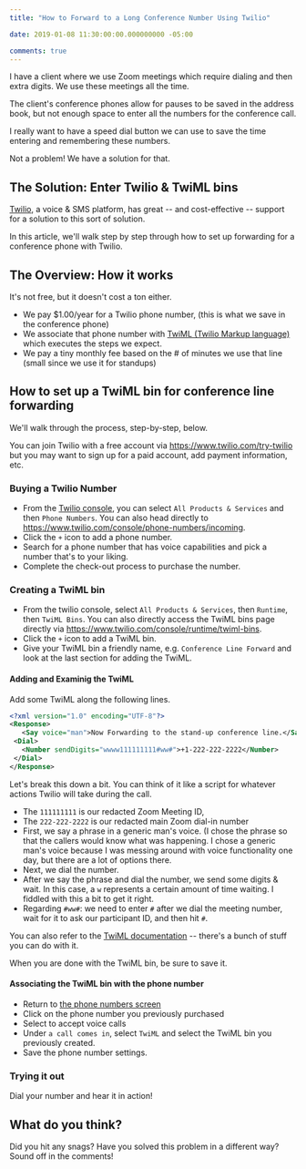 ```yaml
---
title: "How to Forward to a Long Conference Number Using Twilio"

date: 2019-01-08 11:30:00:00.000000000 -05:00

comments: true
---
```


I have a client where we use Zoom meetings which require dialing and then extra digits. We use these meetings all the time.

The client's conference phones allow for pauses to be saved in the address book, but not enough space to enter all the numbers for the conference call.

I really want to have a speed dial button we can use to save the time entering and remembering these numbers.

Not a problem! We have a solution for that.

## The Solution: Enter Twilio & TwiML bins

[Twilio](https://www.twilio.com), a voice & SMS platform, has great -- and cost-effective -- support for a solution to this sort of solution.

In this article, we'll walk step by step through how to set up forwarding for a conference phone with Twilio.

## The Overview: How it works

It's not free, but it doesn't cost a ton either.

* We pay $1.00/year for a Twilio phone number, (this is what we save in the conference phone)
* We associate that phone number with [TwiML (Twilio Markup language)](https://www.twilio.com/docs/voice/twiml) which executes the steps we expect.
* We pay a tiny monthly fee based on the # of minutes we use that line (small since we use it for standups)

## How to set up a TwiML bin for conference line forwarding

We'll walk through the process, step-by-step, below.

You can join Twilio with a free account via <https://www.twilio.com/try-twilio> but you may want to sign up for a paid account, add payment information, etc.

### Buying a Twilio Number

* From the [Twilio console](https://www.twilio.com/console), you can select `All Products & Services` and then `Phone Numbers`.  You can also head directly to <https://www.twilio.com/console/phone-numbers/incoming>.
* Click the `+` icon to add a phone number.
* Search for a phone number that has voice capabilities and pick a number that's to your liking.
* Complete the check-out process to purchase the number.

### Creating a TwiML bin

* From the twilio console, select `All Products & Services`, then `Runtime`, then `TwiML Bins`. You can also directly access the TwiML bins page directly via <https://www.twilio.com/console/runtime/twiml-bins>.
* Click the `+` icon to add a TwiML bin.
* Give your TwiML bin a friendly name, e.g. `Conference Line Forward` and look at the last section for adding the TwiML.

#### Adding and Examinig the TwiML

Add some TwiML along the following lines.

 ```xml
<?xml version="1.0" encoding="UTF-8"?>
<Response>
    <Say voice="man">Now Forwarding to the stand-up conference line.</Say>
  <Dial>
    <Number sendDigits="wwww111111111#ww#">+1-222-222-2222</Number>
  </Dial>
</Response>
```

Let's break this down a bit. You can think of it like a script for whatever actions Twilio will take during the call.

* The `111111111` is our redacted Zoom Meeting ID, 
* The `222-222-2222` is our redacted main Zoom dial-in number
* First, we say a phrase in a generic man's voice. (I chose the phrase so that the callers would know what was happening. I chose a generic man's voice because I was messing around with voice functionality one day, but there are a lot of options there.
* Next, we dial the number.
* After we say the phrase and dial the number, we send some digits & wait. In this case, a `w` represents a certain amount of time waiting. I fiddled with this a bit to get it right.
* Regarding `#ww#`: we need to enter `#` after we dial the meeting number, wait for it to ask our participant ID, and then hit `#`. 

You can also refer to the [TwiML documentation](https://www.twilio.com/docs/voice/twiml) -- there's a bunch of stuff you can do with it.

When you are done with the TwiML bin, be sure to save it.

#### Associating the TwiML bin with the phone number

* Return to [the phone numbers screen](https://www.twilio.com/console/phone-numbers/incoming)
* Click on the phone number you previously purchased
* Select to accept voice calls
* Under `a call comes in`, select `TwiML` and select the TwiML bin you previously created.
* Save the phone number settings.
 
### Trying it out

Dial your number and hear it in action!

## What do you think? 

Did you hit any snags? Have you solved this problem in a different way? Sound off in the comments!
